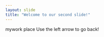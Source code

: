 ```yaml
---
layout: slide
title: "Welcome to our second slide!"
---
```

mywork place
Use the left arrow to go back!
